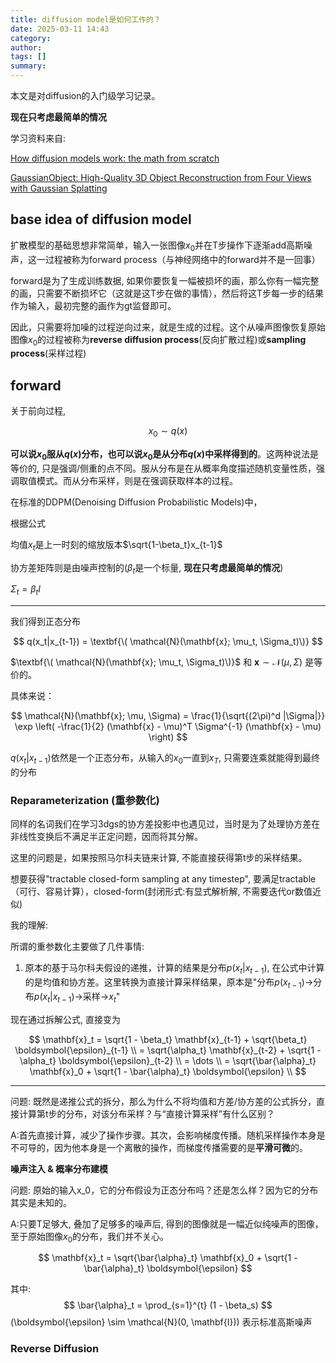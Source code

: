 ```yaml
---
title: diffusion model是如何工作的？
date: 2025-03-11 14:43
category: 
author: 
tags: []
summary: 
---
```


本文是对diffusion的入门级学习记录。

**现在只考虑最简单的情况**

学习资料来自:

[How diffusion models work: the math from scratch](https://theaisummer.com/diffusion-models/)

[GaussianObject: High-Quality 3D Object Reconstruction from Four Views with Gaussian Splatting]()

## base idea of diffusion model

扩散模型的基础思想非常简单，输入一张图像$x_0$并在T步操作下逐渐add高斯噪声，这一过程被称为forward process（与神经网络中的forward并不是一回事）

forward是为了生成训练数据, 如果你要恢复一幅被损坏的画，那么你有一幅完整的画，只需要不断损坏它（这就是这T步在做的事情），然后将这T步每一步的结果作为输入，最初完整的画作为gt监督即可。

因此，只需要将加噪的过程逆向过来，就是生成的过程。这个从噪声图像恢复原始图像$x_0$的过程被称为**reverse diffusion process**(反向扩散过程)或**sampling process**(采样过程)

## forward

关于前向过程,

$$
x_0 \sim q(x)
$$

**可以说$x_0$服从$q(x)$分布，也可以说$x_0$是从分布$q(x)$中采样得到的**。这两种说法是等价的, 只是强调/侧重的点不同。服从分布是在从概率角度描述随机变量性质，强调取值模式。而从分布采样，则是在强调获取样本的过程。

在标准的DDPM(Denoising Diffusion Probabilistic Models)中，

根据公式


均值$x_t$是上一时刻的缩放版本$\sqrt{1-\beta_t}x_{t-1}$

协方差矩阵则是由噪声控制的($\beta_t$是一个标量, **现在只考虑最简单的情况**)

$\Sigma_t=\beta_t I$

---

我们得到正态分布

$$
q(x_t|x_{t-1}) = \textbf{\( \mathcal{N}(\mathbf{x}; \mu_t, \Sigma_t)\)}
$$

$\textbf{\( \mathcal{N}(\mathbf{x}; \mu_t, \Sigma_t)\)}$ 和 $\textbf{\(\mathbf{x} \sim \mathcal{N}(\mu, \Sigma)\)}$ 是等价的。

具体来说：

$$
\mathcal{N}(\mathbf{x}; \mu, \Sigma) = 
\frac{1}{\sqrt{(2\pi)^d |\Sigma|}} 
\exp \left( -\frac{1}{2} (\mathbf{x} - \mu)^T \Sigma^{-1} (\mathbf{x} - \mu) \right)
$$

$q(x_t|x_{t-1})$依然是一个正态分布，从输入的$x_0$一直到$x_T$, 只需要连乘就能得到最终的分布

### Reparameterization (重参数化)

同样的名词我们在学习3dgs的协方差投影中也遇见过，当时是为了处理协方差在非线性变换后不满足半正定问题，因而将其分解。

这里的问题是，如果按照马尔科夫链来计算, 不能直接获得第t步的采样结果。

想要获得"tractable closed-form sampling at any timestep", 要满足tractable（可行、容易计算），closed-form(封闭形式:有显式解析解, 不需要迭代or数值近似)

我的理解:

所谓的重参数化主要做了几件事情:

1. 原本的基于马尔科夫假设的递推，计算的结果是分布$p(x_t|x_{t-1})$, 在公式中计算的是均值和协方差。这里转换为直接计算采样结果，原本是"分布$p(x_{t-1})$->分布$p(x_t|x_{t-1})$->采样->$x_t$"

现在通过拆解公式, 直接变为

$$
\mathbf{x}_t = \sqrt{1 - \beta_t} \mathbf{x}_{t-1} + \sqrt{\beta_t} \boldsymbol{\epsilon}_{t-1} \\
= \sqrt{\alpha_t} \mathbf{x}_{t-2} + \sqrt{1 - \alpha_t} \boldsymbol{\epsilon}_{t-2} \\
= \dots \\
= \sqrt{\bar{\alpha}_t} \mathbf{x}_0 + \sqrt{1 - \bar{\alpha}_t} \boldsymbol{\epsilon} \\
$$

---

问题: 既然是递推公式的拆分，那么为什么不将均值和方差/协方差的公式拆分，直接计算第t步的分布，对该分布采样？与“直接计算采样”有什么区别？

A:首先直接计算，减少了操作步骤。其次，会影响梯度传播。随机采样操作本身是不可导的，因为他本身是一个离散的操作，而梯度传播需要的是**平滑可微**的。

**噪声注入 & 概率分布建模**

问题: 原始的输入x_0，它的分布假设为正态分布吗？还是怎么样？因为它的分布其实是未知的。

A:只要T足够大, 叠加了足够多的噪声后, 得到的图像就是一幅近似纯噪声的图像，至于原始图像$x_0$的分布，我们并不关心。

$$
\mathbf{x}_t = \sqrt{\bar{\alpha}_t} \mathbf{x}_0 + \sqrt{1 - \bar{\alpha}_t} \boldsymbol{\epsilon}
$$

其中:
$$
\bar{\alpha}_t = \prod_{s=1}^{t} (1 - \beta_s)
$$
\(\boldsymbol{\epsilon} \sim \mathcal{N}(0, \mathbf{I})\) 表示标准高斯噪声

### Reverse Diffusion

